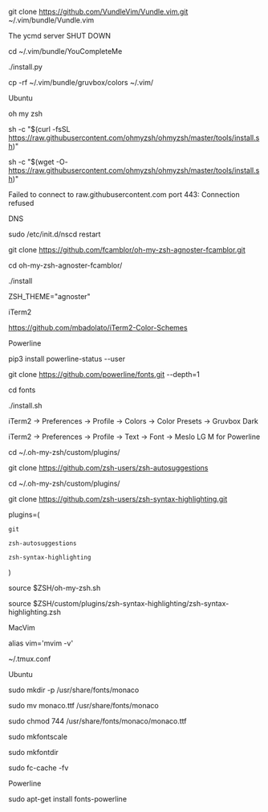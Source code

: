 git clone https://github.com/VundleVim/Vundle.vim.git ~/.vim/bundle/Vundle.vim


The ycmd server SHUT DOWN

cd ~/.vim/bundle/YouCompleteMe

./install.py


cp -rf ~/.vim/bundle/gruvbox/colors ~/.vim/

Ubuntu

oh my zsh

sh -c "$(curl -fsSL https://raw.githubusercontent.com/ohmyzsh/ohmyzsh/master/tools/install.sh)"

sh -c "$(wget -O- https://raw.githubusercontent.com/ohmyzsh/ohmyzsh/master/tools/install.sh)"

Failed to connect to raw.githubusercontent.com port 443: Connection refused

DNS

sudo /etc/init.d/nscd restart

git clone https://github.com/fcamblor/oh-my-zsh-agnoster-fcamblor.git

cd oh-my-zsh-agnoster-fcamblor/

./install

ZSH_THEME="agnoster"

iTerm2

https://github.com/mbadolato/iTerm2-Color-Schemes

Powerline

pip3 install powerline-status --user

git clone https://github.com/powerline/fonts.git --depth=1

cd fonts

./install.sh

iTerm2 -> Preferences -> Profile -> Colors -> Color Presets -> Gruvbox Dark

iTerm2 -> Preferences -> Profile -> Text -> Font -> Meslo LG M for Powerline

cd ~/.oh-my-zsh/custom/plugins/

git clone https://github.com/zsh-users/zsh-autosuggestions

cd ~/.oh-my-zsh/custom/plugins/

git clone https://github.com/zsh-users/zsh-syntax-highlighting.git

plugins=(

    git
    
    zsh-autosuggestions
    
    zsh-syntax-highlighting
    
)

source $ZSH/oh-my-zsh.sh

source $ZSH/custom/plugins/zsh-syntax-highlighting/zsh-syntax-highlighting.zsh

MacVim

alias vim='mvim -v'

~/.tmux.conf

Ubuntu

sudo mkdir -p /usr/share/fonts/monaco

sudo mv monaco.ttf /usr/share/fonts/monaco

sudo chmod 744 /usr/share/fonts/monaco/monaco.ttf

sudo mkfontscale

sudo mkfontdir

sudo fc-cache -fv

Powerline

sudo apt-get install fonts-powerline

